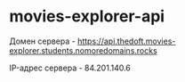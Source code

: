 # movies-explorer-api

Домен сервера - https://api.thedoft.movies-explorer.students.nomoredomains.rocks

IP-адрес сервера - 84.201.140.6
